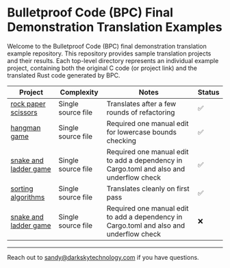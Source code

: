 # Bulletproof Code (BPC) Final Demonstration Translation Examples

Welcome to the Bulletproof Code (BPC) final demonstration translation example repository. This repository provides sample translation projects and their results. Each top-level directory represents an individual example project, containing both the original C code (or project link) and the translated Rust code generated by BPC. 

| Project  | Complexity | Notes | Status |
|-------|-----|--------------|------------|
| [rock paper scissors](https://github.com/darkskytechnology/BPC-final-demo/blob/main/rock_paper_scissors/notes.MD) | Single source file | Translates after a few rounds of refactoring  | ✅ |
| [hangman game](https://github.com/darkskytechnology/BPC-final-demo/blob/main/hangman/notes.MD)  | Single source file  | Required one manual edit for lowercase bounds checking  | ✅ |
| [snake and ladder game](https://github.com/darkskytechnology/BPC-final-demo/blob/main/snake_and_ladder/notes.MD)  | Single source file  | Required one manual edit to add a dependency in Cargo.toml and also and underflow check  | ✅ |
| [sorting algorithms](https://github.com/darkskytechnology/BPC-final-demo/blob/main/sorting/notes.MD)  | Single source file  | Translates cleanly on first pass  | ✅ |
| [snake and ladder game](https://github.com/darkskytechnology/BPC-final-demo/blob/main/snake_and_ladder/notes.MD)  | Single source file  | Required one manual edit to add a dependency in Cargo.toml and also and underflow check  | ❌ |


---

Reach out to sandy@darkskytechnology.com if you have questions. 
